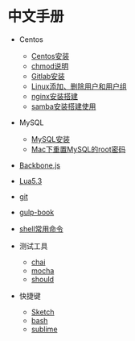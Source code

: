 # 中文手册


- Centos 
    - [Centos安装](Centos/contos.md)
    - [chmod说明](Centos/chmod.md)
    - [Gitlab安装](Centos/gitlab安装.md)
    - [Linux添加、删除用户和用户组](Centos/Linux添加、删除用户和用户组.md)
    - [nginx安装搭建](Centos/nginx.md)
    - [samba安装搭建使用](Centos/samba.md)

- MySQL
    - [MySQL安装](MySQL/mysql安装.md)
    - [Mac下重置MySQL的root密码](MySQL/Mac下重置Mysql的root密码.md)

- [Backbone.js](http://jaywcjlove.github.io/handbook/index.html)
- [Lua5.3](http://jaywcjlove.github.io/handbook/html/Lua5.3.html)
- [git](http://jaywcjlove.github.io/handbook/html/git.html)
- [gulp-book](http://jaywcjlove.github.io/handbook/html/gulp-book.html)
- [shell常用命令](http://jaywcjlove.github.io/handbook/html/shell%E5%B8%B8%E7%94%A8%E5%91%BD%E4%BB%A4.html)
- 测试工具
    - [chai](http://jaywcjlove.github.io/handbook/html/%E6%B5%8B%E8%AF%95%E5%B7%A5%E5%85%B7/chai.html)
    - [mocha](http://jaywcjlove.github.io/handbook/html/%E6%B5%8B%E8%AF%95%E5%B7%A5%E5%85%B7/mocha.html)
    - [should](http://jaywcjlove.github.io/handbook/html/%E6%B5%8B%E8%AF%95%E5%B7%A5%E5%85%B7/should.html)
- 快捷键
    - [Sketch](http://jaywcjlove.github.io/handbook/html/Shortcuts/Sketch.html)
    - [bash](http://jaywcjlove.github.io/handbook/html/Shortcuts/bash.html)
    - [sublime](http://jaywcjlove.github.io/handbook/html/Shortcuts/sublime.html)